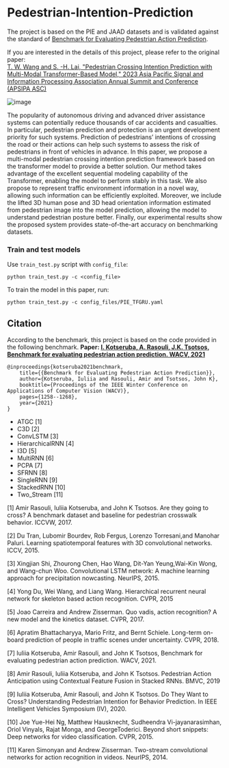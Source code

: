 # Pedestrian-Intention-Prediction
The project is based on the PIE and JAAD datasets and is validated against the standard of [Benchmark for Evaluating Pedestrian Action Prediction](#citation).

If you are interested in the details of this project, please refer to the original paper: <br>
[T. W. Wang and S. -H. Lai, "Pedestrian Crossing Intention Prediction with Multi-Modal Transformer-Based Model," 2023 Asia Pacific Signal and Information Processing Association Annual Summit and Conference (APSIPA ASC)](https://ieeexplore.ieee.org/abstract/document/10317161/authors#authors)
<br>

![image](https://github.com/user-attachments/assets/b473c363-59ea-4591-88b8-14744d5b0ddb)

The popularity of autonomous driving and advanced driver assistance systems can potentially reduce thousands of car accidents and casualties. In particular, pedestrian prediction and protection is an urgent development priority for such systems. Prediction of pedestrians’ intentions of crossing the road or their actions can help such systems to assess the risk of pedestrians in front of vehicles in advance. In this paper, we propose a multi-modal pedestrian crossing intention prediction framework based on the transformer model to provide a better solution. Our method takes advantage of the excellent sequential modeling capability of the Transformer, enabling the model to perform stably in this task. We also propose to represent traffic environment information in a novel way, allowing such information can be efficiently exploited. Moreover, we include the lifted 3D human pose and 3D head orientation information estimated from pedestrian image into the model prediction, allowing the model to understand pedestrian posture better. Finally, our experimental results show the proposed system provides state-of-the-art accuracy on benchmarking datasets.

### Train and test models

Use `train_test.py` script with `config_file`:
```
python train_test.py -c <config_file>
```

To train the model in this paper, run:  

```
python train_test.py -c config_files/PIE_TFGRU.yaml
```

<a name="citation"></a>
## Citation

According to the benchmark, this project is based on the code provided in the following benchmark.
**Paper: [I. Kotseruba, A. Rasouli, J.K. Tsotsos, Benchmark for evaluating pedestrian action prediction. WACV, 2021](https://openaccess.thecvf.com/content/WACV2021/papers/Kotseruba_Benchmark_for_Evaluating_Pedestrian_Action_Prediction_WACV_2021_paper.pdf)**
```
@inproceedings{kotseruba2021benchmark,
	title={{Benchmark for Evaluating Pedestrian Action Prediction}},
	author={Kotseruba, Iuliia and Rasouli, Amir and Tsotsos, John K},
	booktitle={Proceedings of the IEEE Winter Conference on Applications of Computer Vision (WACV)},
	pages={1258--1268},
	year={2021}
}
```

- ATGC [1] 
- C3D [2]
- ConvLSTM [3]
- HierarchicalRNN [4]
- I3D [5]
- MultiRNN [6]
- PCPA [7]
- SFRNN [8] 
- SingleRNN [9]
- StackedRNN [10]
- Two_Stream [11]

[1] Amir Rasouli, Iuliia Kotseruba, and John K Tsotsos. Are they going to cross?  A benchmark dataset and baseline for pedestrian crosswalk behavior.  ICCVW, 2017.

[2] Du Tran, Lubomir Bourdev, Rob Fergus, Lorenzo Torresani,and Manohar Paluri. Learning spatiotemporal features with 3D convolutional networks. ICCV, 2015.

[3] Xingjian Shi, Zhourong Chen, Hao Wang, Dit-Yan Yeung,Wai-Kin Wong, and Wang-chun Woo. Convolutional LSTM network:  A machine learning approach for precipitation nowcasting. NeurIPS, 2015.

[4] Yong Du, Wei Wang, and Liang Wang. Hierarchical recurrent neural network for skeleton based action recognition. CVPR, 2015

[5] Joao Carreira and Andrew Zisserman.  Quo vadis, action recognition?  A new model and the kinetics dataset.  CVPR, 2017.

[6] Apratim Bhattacharyya, Mario Fritz, and Bernt Schiele. Long-term on-board prediction of people in traffic scenes under uncertainty. CVPR, 2018.

[7] Iuliia Kotseruba, Amir Rasouli, and John K Tsotsos, Benchmark for evaluating pedestrian action prediction. WACV, 2021.

[8] Amir Rasouli, Iuliia Kotseruba, and John K Tsotsos. Pedestrian Action Anticipation using Contextual Feature Fusion in Stacked RNNs. BMVC, 2019

[9] Iuliia Kotseruba, Amir Rasouli, and John K Tsotsos.  Do They Want to Cross? Understanding Pedestrian Intention for Behavior Prediction. In IEEE Intelligent Vehicles Symposium (IV), 2020.

[10] Joe Yue-Hei Ng, Matthew Hausknecht, Sudheendra Vi-jayanarasimhan, Oriol Vinyals, Rajat Monga, and GeorgeToderici. Beyond short snippets: Deep networks for video classification. CVPR, 2015.

[11] Karen Simonyan and Andrew Zisserman. Two-stream convolutional networks for action recognition in videos. NeurIPS, 2014.

